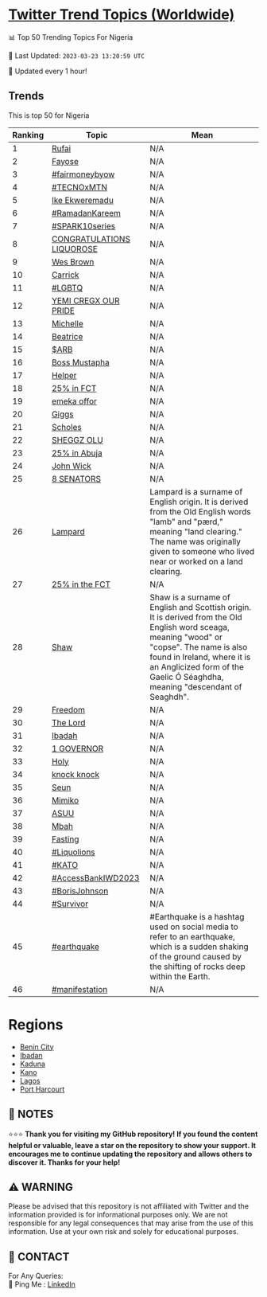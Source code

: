 [Twitter Trend Topics (Worldwide)](https://github.com/ErcinDedeoglu/Twitter-Trend-Topics)
==========


📊 Top 50 Trending Topics For Nigeria

📆 Last Updated: `2023-03-23 13:20:59 UTC`

🔧 Updated every 1 hour!


## Trends

This is top 50 for Nigeria

| Ranking | Topic | Mean |
| ------- | ------------ | ------------ |
| 1 | [Rufai](http://twitter.com/search?q=Rufai) | N/A |
| 2 | [Fayose](http://twitter.com/search?q=Fayose) | N/A |
| 3 | [#fairmoneybyow](http://twitter.com/search?q=%23fairmoneybyow) | N/A |
| 4 | [#TECNOxMTN](http://twitter.com/search?q=%23TECNOxMTN) | N/A |
| 5 | [Ike Ekweremadu](http://twitter.com/search?q=Ike+Ekweremadu) | N/A |
| 6 | [#RamadanKareem](http://twitter.com/search?q=%23RamadanKareem) | N/A |
| 7 | [#SPARK10series](http://twitter.com/search?q=%23SPARK10series) | N/A |
| 8 | [CONGRATULATIONS LIQUOROSE](http://twitter.com/search?q=CONGRATULATIONS+LIQUOROSE) | N/A |
| 9 | [Wes Brown](http://twitter.com/search?q=Wes+Brown) | N/A |
| 10 | [Carrick](http://twitter.com/search?q=Carrick) | N/A |
| 11 | [#LGBTQ](http://twitter.com/search?q=%23LGBTQ) | N/A |
| 12 | [YEMI CREGX OUR PRIDE](http://twitter.com/search?q=YEMI+CREGX+OUR+PRIDE) | N/A |
| 13 | [Michelle](http://twitter.com/search?q=Michelle) | N/A |
| 14 | [Beatrice](http://twitter.com/search?q=Beatrice) | N/A |
| 15 | [$ARB](http://twitter.com/search?q=%24ARB) | N/A |
| 16 | [Boss Mustapha](http://twitter.com/search?q=Boss+Mustapha) | N/A |
| 17 | [Helper](http://twitter.com/search?q=Helper) | N/A |
| 18 | [25% in FCT](http://twitter.com/search?q=25%25+in+FCT) | N/A |
| 19 | [emeka offor](http://twitter.com/search?q=emeka+offor) | N/A |
| 20 | [Giggs](http://twitter.com/search?q=Giggs) | N/A |
| 21 | [Scholes](http://twitter.com/search?q=Scholes) | N/A |
| 22 | [SHEGGZ OLU](http://twitter.com/search?q=SHEGGZ+OLU) | N/A |
| 23 | [25% in Abuja](http://twitter.com/search?q=25%25+in+Abuja) | N/A |
| 24 | [John Wick](http://twitter.com/search?q=John+Wick) | N/A |
| 25 | [8 SENATORS](http://twitter.com/search?q=8+SENATORS) | N/A |
| 26 | [Lampard](http://twitter.com/search?q=Lampard) | Lampard is a surname of English origin. It is derived from the Old English words "lamb" and "pærd," meaning "land clearing." The name was originally given to someone who lived near or worked on a land clearing. |
| 27 | [25% in the FCT](http://twitter.com/search?q=25%25+in+the+FCT) | N/A |
| 28 | [Shaw](http://twitter.com/search?q=Shaw) | Shaw is a surname of English and Scottish origin. It is derived from the Old English word sceaga, meaning "wood" or "copse". The name is also found in Ireland, where it is an Anglicized form of the Gaelic Ó Séaghdha, meaning "descendant of Seaghdh". |
| 29 | [Freedom](http://twitter.com/search?q=Freedom) | N/A |
| 30 | [The Lord](http://twitter.com/search?q=The+Lord) | N/A |
| 31 | [Ibadah](http://twitter.com/search?q=Ibadah) | N/A |
| 32 | [1 GOVERNOR](http://twitter.com/search?q=1+GOVERNOR) | N/A |
| 33 | [Holy](http://twitter.com/search?q=Holy) | N/A |
| 34 | [knock knock](http://twitter.com/search?q=knock+knock) | N/A |
| 35 | [Seun](http://twitter.com/search?q=Seun) | N/A |
| 36 | [Mimiko](http://twitter.com/search?q=Mimiko) | N/A |
| 37 | [ASUU](http://twitter.com/search?q=ASUU) | N/A |
| 38 | [Mbah](http://twitter.com/search?q=Mbah) | N/A |
| 39 | [Fasting](http://twitter.com/search?q=Fasting) | N/A |
| 40 | [#Liquolions](http://twitter.com/search?q=%23Liquolions) | N/A |
| 41 | [#KATO](http://twitter.com/search?q=%23KATO) | N/A |
| 42 | [#AccessBankIWD2023](http://twitter.com/search?q=%23AccessBankIWD2023) | N/A |
| 43 | [#BorisJohnson](http://twitter.com/search?q=%23BorisJohnson) | N/A |
| 44 | [#Survivor](http://twitter.com/search?q=%23Survivor) | N/A |
| 45 | [#earthquake](http://twitter.com/search?q=%23earthquake) | #Earthquake is a hashtag used on social media to refer to an earthquake, which is a sudden shaking of the ground caused by the shifting of rocks deep within the Earth. |
| 46 | [#manifestation](http://twitter.com/search?q=%23manifestation) | N/A |



# Regions

* [Benin City](</Nigeria/Benin City.md>)
* [Ibadan](</Nigeria/Ibadan.md>)
* [Kaduna](</Nigeria/Kaduna.md>)
* [Kano](</Nigeria/Kano.md>)
* [Lagos](</Nigeria/Lagos.md>)
* [Port Harcourt](</Nigeria/Port Harcourt.md>)



## 📝 NOTES

⭐⭐⭐ **Thank you for visiting my GitHub repository! If you found the content helpful or valuable, leave a star on the repository to show your support. It encourages me to continue updating the repository and allows others to discover it. Thanks for your help!**


## ⚠️ WARNING

Please be advised that this repository is not affiliated with Twitter and the information provided is for informational purposes only. We are not responsible for any legal consequences that may arise from the use of this information. Use at your own risk and solely for educational purposes.


## 📨 CONTACT

 For Any Queries:  
            🏓 Ping Me : [LinkedIn](https://www.linkedin.com/in/ercindedeoglu/)
